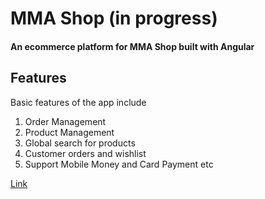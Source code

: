 # MMA Shop (in progress)

#### An ecommerce platform for MMA Shop built with Angular

## Features
Basic features of the app include
  1. Order Management
  2. Product Management
  3. Global search for products
  4. Customer orders and wishlist
  5. Support Mobile Money and Card Payment etc 

[Link](https://sammyach.github.io/mma-shop/)
